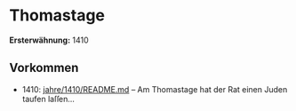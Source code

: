 # Thomastage

**Ersterwähnung:** 1410

## Vorkommen
- 1410: [jahre/1410/README.md](../jahre/1410/README.md) – Am Thomastage hat der Rat einen Juden taufen
laſſen...
